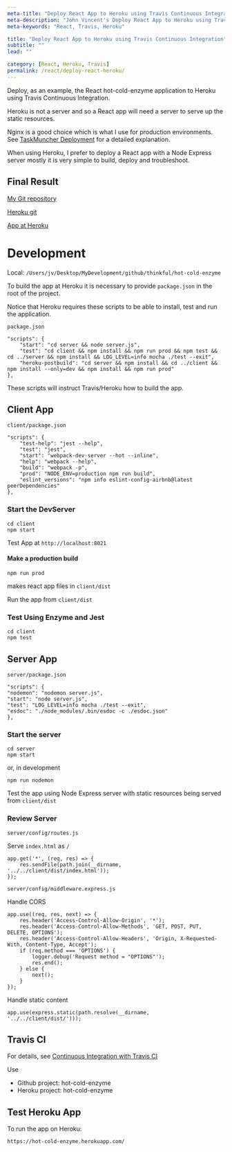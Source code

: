```yaml
---
meta-title: "Deploy React App to Heroku using Travis Continuous Integration | John Vincent"
meta-description: "John Vincent's Deploy React App to Heroku using Travis Continuous Integration"
meta-keywords: "React, Travis, Heroku"

title: "Deploy React App to Heroku using Travis Continuous Integration"
subtitle: ""
lead: ""

category: [React, Heroku, Travis]
permalink: /react/deploy-react-heroku/
---
```


Deploy, as an example, the React hot-cold-enzyme application to Heroku using Travis Continuous Integration.

<!-- end -->

Heroku is not a server and so a React app will need a server to serve up the static resources.

Nginx is a good choice which is what I use for production environments. See [TaskMuncher Deployment](https://www.johnvincent.io/taskmuncher/overview/) for a detailed explanation.

When using Heroku, I prefer to deploy a React app with a Node Express server mostly it is very simple to build, deploy and troubleshoot.

## Final Result

[My Git repository](https://github.com/johnvincentio/hot-cold-enzyme)

[Heroku git](https://git.heroku.com/johnvincentio-hot-cold-enzyme.git)

[App at Heroku](https://hot-cold-enzyme.herokuapp.com/)

# Development

Local: `/Users/jv/Desktop/MyDevelopment/github/thinkful/hot-cold-enzyme`

To build the app at Heroku it is necessary to provide `package.json` in the root of the project.

Notice that Heroku requires these scripts to be able to install, test and run the application.

`package.json`

```
"scripts": {
	"start": "cd server && node server.js",
	"test": "cd client && npm install && npm run prod && npm test && cd ../server && npm install && LOG_LEVEL=info mocha ./test --exit",
	"heroku-postbuild": "cd server && npm install && cd ../client && npm install --only=dev && npm install && npm run prod"
},
```

These scripts will instruct Travis/Heroku how to build the app.

## Client App

`client/package.json`

```
"scripts": {
	"test-help": "jest --help",
	"test": "jest",
	"start": "webpack-dev-server --hot --inline",
	"help": "webpack --help",
	"build": "webpack -p",
	"prod": "NODE_ENV=production npm run build",
	"eslint_versions": "npm info eslint-config-airbnb@latest peerDependencies"
},
```

### Start the DevServer

```
cd client
npm start
```

Test App at `http://localhost:8021`

#### Make a production build

```
npm run prod
```

makes react app files in `client/dist`

Run the app from `client/dist`

### Test Using Enzyme and Jest

```
cd client
npm test
```

## Server App

`server/package.json`

```
"scripts": {
"nodemon": "nodemon server.js",
"start": "node server.js",
"test": "LOG_LEVEL=info mocha ./test --exit",
"esdoc": "./node_modules/.bin/esdoc -c ./esdoc.json"
},
```

### Start the server

```
cd server
npm start
```

or, in development

```
npm run nodemon
```

Test the app using Node Express server with static resources being served from `client/dist`

### Review Server

`server/config/routes.js`

Serve `index.html` as `/`

```
app.get('*', (req, res) => {
	res.sendFile(path.join(__dirname, '../../client/dist/index.html'));
});
```
	
`server/config/middleware.express.js`

Handle CORS

```
app.use((req, res, next) => {
	res.header('Access-Control-Allow-Origin', '*');
	res.header('Access-Control-Allow-Methods', 'GET, POST, PUT, DELETE, OPTIONS');
	res.header('Access-Control-Allow-Headers', 'Origin, X-Requested-With, Content-Type, Accept');
	if (req.method === 'OPTIONS') {
		logger.debug('Request method = "OPTIONS"');
		res.end();
	} else {
		next();
	}
});
```

Handle static content

```
app.use(express.static(path.resolve(__dirname, '../../client/dist/')));
```

## Travis CI

For details, see [Continuous Integration with Travis CI](/general/travis-heroku-ci/)

Use

* Github project: hot-cold-enzyme
* Heroku project: hot-cold-enzyme


## Test Heroku App

To run the app on Heroku:

```
https://hot-cold-enzyme.herokuapp.com/
```








